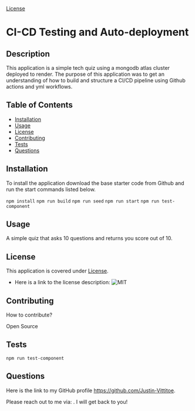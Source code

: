 [License](https://img.shields.io/badge/license-MIT-blue?label=License&color=blue)
  # CI-CD Testing and Auto-deployment
  
  ## Description

  This application is a simple tech quiz using a mongodb atlas cluster deployed to render. The purpose of this application was to get an understanding of how to build and structure a CI/CD pipeline using Github actions and yml workflows.

  ## Table of Contents
  * [Installation](#installation)
  * [Usage](#usage)
  * [License](#license)
  * [Contributing](#contributing)
  * [Tests](#tests)
  * [Questions](#questions)
  
  ## Installation

  To install the application download the base starter code from Github and run the start commands listed below.

  ```npm install```
  ```npm run build```
  ```npm run seed```
  ```npm run start```
  ```npm run test-component```

  ## Usage

  A simple quiz that asks 10 questions and returns you score out of 10.

  
  ## License
  This application is covered under [License](https://img.shields.io/badge/license-MIT-blue?label=License&color=blue).

  * Here is a link to the license description: ![MIT](https://opensource.org/licenses/MIT)

  

  ## Contributing

  How to contribute?

  Open Source

  ## Tests

  ```npm run test-component```

  ## Questions

  Here is the link to my GitHub profile https://github.com/Justin-Vittitoe.

  Please reach out to me via: . I will get back to you!

